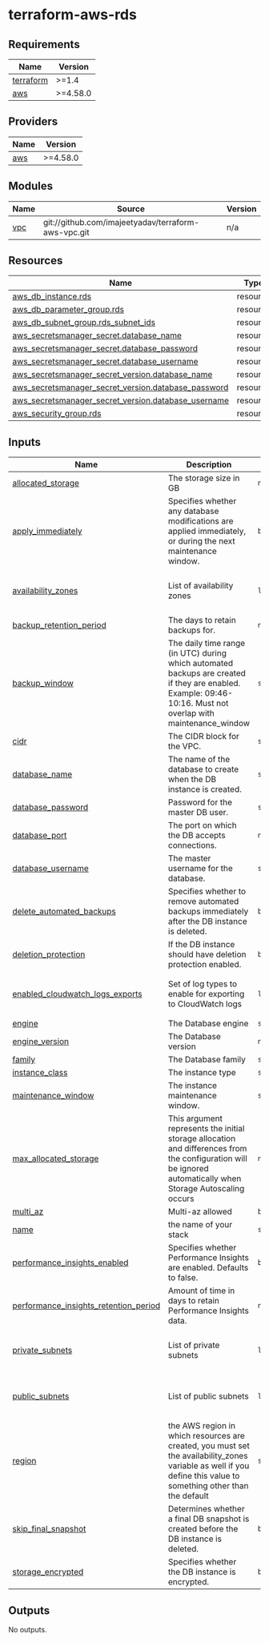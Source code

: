 # terraform-aws-rds
<!-- BEGINNING OF PRE-COMMIT-TERRAFORM DOCS HOOK -->
## Requirements

| Name | Version |
|------|---------|
| <a name="requirement_terraform"></a> [terraform](#requirement\_terraform) | >=1.4 |
| <a name="requirement_aws"></a> [aws](#requirement\_aws) | >=4.58.0 |

## Providers

| Name | Version |
|------|---------|
| <a name="provider_aws"></a> [aws](#provider\_aws) | >=4.58.0 |

## Modules

| Name | Source | Version |
|------|--------|---------|
| <a name="module_vpc"></a> [vpc](#module\_vpc) | git://github.com/imajeetyadav/terraform-aws-vpc.git | n/a |

## Resources

| Name | Type |
|------|------|
| [aws_db_instance.rds](https://registry.terraform.io/providers/hashicorp/aws/latest/docs/resources/db_instance) | resource |
| [aws_db_parameter_group.rds](https://registry.terraform.io/providers/hashicorp/aws/latest/docs/resources/db_parameter_group) | resource |
| [aws_db_subnet_group.rds_subnet_ids](https://registry.terraform.io/providers/hashicorp/aws/latest/docs/resources/db_subnet_group) | resource |
| [aws_secretsmanager_secret.database_name](https://registry.terraform.io/providers/hashicorp/aws/latest/docs/resources/secretsmanager_secret) | resource |
| [aws_secretsmanager_secret.database_password](https://registry.terraform.io/providers/hashicorp/aws/latest/docs/resources/secretsmanager_secret) | resource |
| [aws_secretsmanager_secret.database_username](https://registry.terraform.io/providers/hashicorp/aws/latest/docs/resources/secretsmanager_secret) | resource |
| [aws_secretsmanager_secret_version.database_name](https://registry.terraform.io/providers/hashicorp/aws/latest/docs/resources/secretsmanager_secret_version) | resource |
| [aws_secretsmanager_secret_version.database_password](https://registry.terraform.io/providers/hashicorp/aws/latest/docs/resources/secretsmanager_secret_version) | resource |
| [aws_secretsmanager_secret_version.database_username](https://registry.terraform.io/providers/hashicorp/aws/latest/docs/resources/secretsmanager_secret_version) | resource |
| [aws_security_group.rds](https://registry.terraform.io/providers/hashicorp/aws/latest/docs/resources/security_group) | resource |

## Inputs

| Name | Description | Type | Default | Required |
|------|-------------|------|---------|:--------:|
| <a name="input_allocated_storage"></a> [allocated\_storage](#input\_allocated\_storage) | The storage size in GB | `number` | `20` | no |
| <a name="input_apply_immediately"></a> [apply\_immediately](#input\_apply\_immediately) | Specifies whether any database modifications are applied immediately, or during the next maintenance window. | `bool` | `true` | no |
| <a name="input_availability_zones"></a> [availability\_zones](#input\_availability\_zones) | List of availability zones | `list(string)` | <pre>[<br>  "ap-south-1a",<br>  "ap-south-1b"<br>]</pre> | no |
| <a name="input_backup_retention_period"></a> [backup\_retention\_period](#input\_backup\_retention\_period) | The days to retain backups for. | `number` | `7` | no |
| <a name="input_backup_window"></a> [backup\_window](#input\_backup\_window) | The daily time range (in UTC) during which automated backups are created if they are enabled. Example: 09:46-10:16. Must not overlap with maintenance\_window | `string` | `"03:00-06:00"` | no |
| <a name="input_cidr"></a> [cidr](#input\_cidr) | The CIDR block for the VPC. | `string` | `"10.0.0.0/16"` | no |
| <a name="input_database_name"></a> [database\_name](#input\_database\_name) | The name of the database to create when the DB instance is created. | `string` | `"demo"` | no |
| <a name="input_database_password"></a> [database\_password](#input\_database\_password) | Password for the master DB user. | `string` | `"insecurepassword"` | no |
| <a name="input_database_port"></a> [database\_port](#input\_database\_port) | The port on which the DB accepts connections. | `number` | `5432` | no |
| <a name="input_database_username"></a> [database\_username](#input\_database\_username) | The master username for the database. | `string` | `"demo"` | no |
| <a name="input_delete_automated_backups"></a> [delete\_automated\_backups](#input\_delete\_automated\_backups) | Specifies whether to remove automated backups immediately after the DB instance is deleted. | `bool` | `true` | no |
| <a name="input_deletion_protection"></a> [deletion\_protection](#input\_deletion\_protection) | If the DB instance should have deletion protection enabled. | `bool` | `false` | no |
| <a name="input_enabled_cloudwatch_logs_exports"></a> [enabled\_cloudwatch\_logs\_exports](#input\_enabled\_cloudwatch\_logs\_exports) | Set of log types to enable for exporting to CloudWatch logs | `list(string)` | <pre>[<br>  "postgresql",<br>  "upgrade"<br>]</pre> | no |
| <a name="input_engine"></a> [engine](#input\_engine) | The Database engine | `string` | `"postgres"` | no |
| <a name="input_engine_version"></a> [engine\_version](#input\_engine\_version) | The Database version | `number` | `14.4` | no |
| <a name="input_family"></a> [family](#input\_family) | The Database family | `string` | `"postgres14"` | no |
| <a name="input_instance_class"></a> [instance\_class](#input\_instance\_class) | The instance type | `string` | `"db.t3.micro"` | no |
| <a name="input_maintenance_window"></a> [maintenance\_window](#input\_maintenance\_window) | The instance maintenance window. | `string` | `"Sat:00:00-Sat:03:00"` | no |
| <a name="input_max_allocated_storage"></a> [max\_allocated\_storage](#input\_max\_allocated\_storage) | This argument represents the initial storage allocation and differences from the configuration will be ignored automatically when Storage Autoscaling occurs | `number` | `100` | no |
| <a name="input_multi_az"></a> [multi\_az](#input\_multi\_az) | Multi-az allowed | `bool` | `false` | no |
| <a name="input_name"></a> [name](#input\_name) | the name of your stack | `string` | `"rds-example"` | no |
| <a name="input_performance_insights_enabled"></a> [performance\_insights\_enabled](#input\_performance\_insights\_enabled) | Specifies whether Performance Insights are enabled. Defaults to false. | `bool` | `true` | no |
| <a name="input_performance_insights_retention_period"></a> [performance\_insights\_retention\_period](#input\_performance\_insights\_retention\_period) | Amount of time in days to retain Performance Insights data. | `number` | `31` | no |
| <a name="input_private_subnets"></a> [private\_subnets](#input\_private\_subnets) | List of private subnets | `list(string)` | <pre>[<br>  "10.0.16.0/20",<br>  "10.0.48.0/20"<br>]</pre> | no |
| <a name="input_public_subnets"></a> [public\_subnets](#input\_public\_subnets) | List of public subnets | `list(string)` | <pre>[<br>  "10.0.0.0/20",<br>  "10.0.32.0/20"<br>]</pre> | no |
| <a name="input_region"></a> [region](#input\_region) | the AWS region in which resources are created, you must set the availability\_zones variable as well if you define this value to something other than the default | `string` | `"ap-south-1"` | no |
| <a name="input_skip_final_snapshot"></a> [skip\_final\_snapshot](#input\_skip\_final\_snapshot) | Determines whether a final DB snapshot is created before the DB instance is deleted. | `bool` | `true` | no |
| <a name="input_storage_encrypted"></a> [storage\_encrypted](#input\_storage\_encrypted) | Specifies whether the DB instance is encrypted. | `bool` | `true` | no |

## Outputs

No outputs.
<!-- END OF PRE-COMMIT-TERRAFORM DOCS HOOK -->
